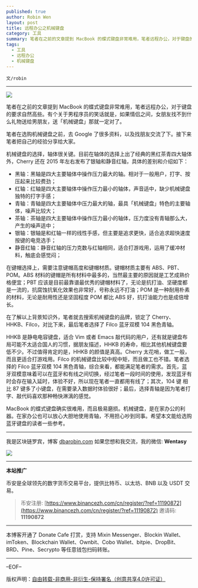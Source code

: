 ```yaml
---
published: true
author: Robin Wen
layout: post
title: 远程办公之机械键盘
category: 工具
summary: 笔者在之前的文章提到 MacBook 的蝶式键盘非常难用，笔者远程办公，对于键盘的要求自然高些。有个关于男程序员的笑话就是，如果情侣之间，女朋友找不到什么礼物送给男朋友，送「机械键盘」那就一定对了。MacBook 的蝶式键盘确实很难用，而且极易磨损。机械键盘，是在家办公的利器。在家办公也可以放心大胆地使用青轴，不用担心吵到同事。希望本文能给选购蓝牙键盘的读者一些参考。
tags:
  - 工具
  - 远程办公
  - 机械键盘
---
```


`文/robin`

***

![](https://cdn.dbarobin.com/j0nvi1v.png)

笔者在之前的文章提到 MacBook 的蝶式键盘非常难用，笔者远程办公，对于键盘的要求自然高些。有个关于男程序员的笑话就是，如果情侣之间，女朋友找不到什么礼物送给男朋友，送「机械键盘」那就一定对了。

笔者在选购机械键盘之前，去 Google 了很多资料，以及找朋友交流了下。接下来笔者把自己的经验分享给大家。

机械键盘的选择，轴体很关键。目前在轴体的选择上出了经典的黑红茶青四大轴体外，Cherry 还在 2015 年左右发布了银轴和静音红轴，具体的差别和介绍如下：

* 黑轴：黑轴是四大主要轴体中操作压力最大的轴。相对于一般用户，打字、按压起来比较费劲；
* 红轴：红轴是四大主要轴体中操作压力最小的轴体，声音适中，缺少机械键盘独特的打字手感；
* 青轴：青轴是四大主要轴体中压力最大的轴，最具「机械键盘」特色的主要轴体，噪声比较大；
* 茶轴：茶轴是四大主要轴体中操作压力最小的轴体，压力度没有青轴那么大，产生的噪声适中；
* 银轴：银轴是和红轴一样的线性手感，但主要是追求更快，适合追求超快速度按键的电竞选手；
* 静音红轴：静音红轴的压力克数与红轴相同，适合打游戏用，运用了缓冲材料，触底会感觉闷；

在键帽选择上，需要注意键帽高度和键帽材质。键帽材质主要有 ABS、PBT、POM。ABS 材料的键帽是所有材料中最多的，当然最主要的原因就是工艺成熟价格便宜；PBT 应该是目前最靠谱最优秀的键帽材料了，无论是抗打油、坚硬度都是一流的，抗腐蚀抗氧化效果也非常好，号称永远不打油；POM 是一种耐用朴素的材料，无论是耐用性还是坚固程度 POM 都比 ABS 好，抗打油能力也是成倍增长。

在了解以上背景知识外，笔者就去搜索机械键盘的品牌，锁定了 Cherry、HHKB、Filco，对比下来，最后笔者选择了 Filco 蓝牙双模 104 黑色青轴。

HHKB 是静电电容键盘，适合 Vim 或者 Emacs 敲代码的用户，还有就是键盘布局可能不太适合国人的习惯，据朋友描述，HHKB 的寿命，相比其他机械键盘要低不少。不过值得肯定的是，HHKB 的颜值是真高。Cherry 太花哨，做工一般，而且更适合打游戏用。Filco 的机械键盘比较中规中矩，而且做工也不错。笔者选择的 Filco 蓝牙双模 104 黑色青轴，综合来看，都能满足笔者的需求。首先，蓝牙双模意味着可以在蓝牙和有线之间切换，经过笔者一段时间的使用，发现蓝牙有时会存在输入延时，体验不好，所以现在笔者一直都用有线了；其次，104 键 相比 87 键多了小键盘，在需要录入数据时体验很好；最后，选择青轴是因为笔者打字、敲代码喜欢那种畅快淋漓的感觉。

MacBook 的蝶式键盘确实很难用，而且极易磨损。机械键盘，是在家办公的利器。在家办公也可以放心大胆地使用青轴，不用担心吵到同事。希望本文能给选购蓝牙键盘的读者一些参考。

***

我是区块链罗宾，博客 [dbarobin.com](https://dbarobin.com/)
如果您想和我交流，我的微信: **Wentasy**

![](https://cdn.dbarobin.com/v4yywe2.png)

***

**本站推广**

币安是全球领先的数字货币交易平台，提供比特币、以太坊、BNB 以及 USDT 交易。

> 币安注册: [https://www.binancezh.com/cn/register/?ref=11190872](https://www.binancezh.com/cn/register/?ref=11190872)
> 邀请码: **11190872**

***

本博客开通了 Donate Cafe 打赏，支持 Mixin Messenger、Blockin Wallet、imToken、Blockchain Wallet、Ownbit、Cobo Wallet、bitpie、DropBit、BRD、Pine、Secrypto 等任意钱包扫码转账。

<center>
    <div class="--donate-button"
         data-button-id="f8b9df0d-af9a-460d-8258-d3f435445075"
    ></div>
</center>

***

–EOF–

版权声明：[自由转载-非商用-非衍生-保持署名（创意共享4.0许可证）](http://creativecommons.org/licenses/by-nc-nd/4.0/deed.zh)